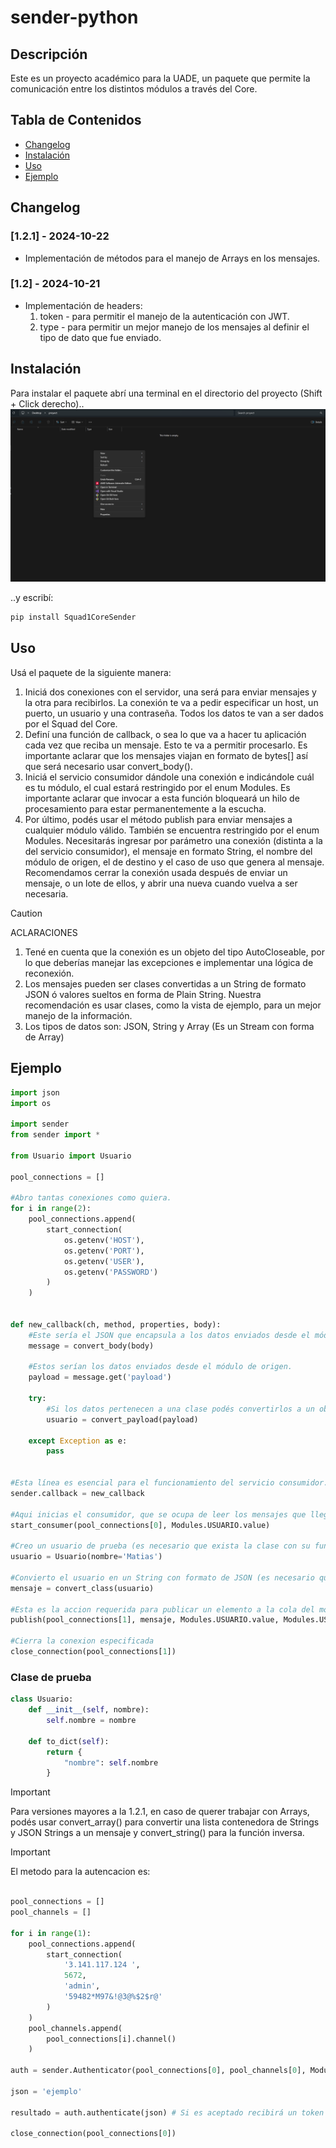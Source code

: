 # sender-python

## Descripción
Este es un proyecto académico para la UADE, un paquete que permite la comunicación entre los distintos módulos a través del Core.

## Tabla de Contenidos
- [Changelog](#changelog)
- [Instalación](#instalación)
- [Uso](#uso)
- [Ejemplo](#ejemplo)

## Changelog

### [1.2.1] - 2024-10-22
- Implementación de métodos para el manejo de Arrays en los mensajes.

### [1.2] - 2024-10-21
- Implementación de headers:
    1. token - para permitir el manejo de la autenticación con JWT.
    2. type - para permitir un mejor manejo de los mensajes al definir el tipo de dato que fue enviado.

## Instalación
Para instalar el paquete abrí una terminal en el directorio del proyecto (Shift + Click derecho)..
![Paso 1](images/1.png)

..y escribí:
```bash
pip install Squad1CoreSender
```

## Uso
Usá el paquete de la siguiente manera:
1. Iniciá dos conexiones con el servidor, una será para enviar mensajes y la otra para recibirlos. 
La conexión te va a pedir especificar un host, un puerto, un usuario y una contraseña. Todos los datos te van a ser dados por el Squad del Core.
2. Definí una función de callback, o sea lo que va a hacer tu aplicación cada vez que reciba un mensaje. Esto te va a permitir procesarlo.
Es importante aclarar que los mensajes viajan en formato de bytes[] así que será necesario usar convert_body().
3. Iniciá el servicio consumidor dándole una conexión e indicándole cuál es tu módulo, el cual estará restringido por el enum Modules.
Es importante aclarar que invocar a esta función bloqueará un hilo de procesamiento para estar permanentemente a la escucha.
4. Por último, podés usar el método publish para enviar mensajes a cualquier módulo válido. También se encuentra restringido por el enum Modules.
Necesitarás ingresar por parámetro una conexión (distinta a la del servicio consumidor), el mensaje en formato String, el nombre del módulo de origen, el de destino y el caso de uso que genera al mensaje.
Recomendamos cerrar la conexión usada después de enviar un mensaje, o un lote de ellos, y abrir una nueva cuando vuelva a ser necesaria.


> [!CAUTION]
> ACLARACIONES
> 1. Tené en cuenta que la conexión es un objeto del tipo AutoCloseable, por lo que deberías manejar las excepciones e implementar una lógica de reconexión.
> 2. Los mensajes pueden ser clases convertidas a un String de formato JSON ó valores sueltos en forma de Plain String. Nuestra recomendación es usar clases, como la vista de ejemplo, para un mejor manejo de la información.
> 3. Los tipos de datos son: JSON, String y Array (Es un Stream con forma de Array)



## Ejemplo
```Python
import json
import os

import sender
from sender import *

from Usuario import Usuario

pool_connections = []

#Abro tantas conexiones como quiera.
for i in range(2):
    pool_connections.append(
        start_connection(
            os.getenv('HOST'),
            os.getenv('PORT'),
            os.getenv('USER'),
            os.getenv('PASSWORD')
        )
    )


def new_callback(ch, method, properties, body):
    #Este sería el JSON que encapsula a los datos enviados desde el módulo de origen.
    message = convert_body(body)

    #Estos serían los datos enviados desde el módulo de origen.
    payload = message.get('payload')

    try:
        #Si los datos pertenecen a una clase podés convertirlos a un objeto genérico de Python.
        usuario = convert_payload(payload)

    except Exception as e:
        pass


#Esta línea es esencial para el funcionamiento del servicio consumidor.
sender.callback = new_callback

#Aqui inicias el consumidor, que se ocupa de leer los mensajes que llegan y responder segun el sender.callback
start_consumer(pool_connections[0], Modules.USUARIO.value)

#Creo un usuario de prueba (es necesario que exista la clase con su función .__init__())
usuario = Usuario(nombre='Matias')

#Convierto el usuario en un String con formato de JSON (es necesario que exista la clase con su método .to_dict())
mensaje = convert_class(usuario)

#Esta es la accion requerida para publicar un elemento a la cola del modulo DESTINO publish(conexion, mensaje, origen, DESTINO, caso de uso, token JWT entregado por Gestion Interna, Tipo de dato del mensaje,clase objetivo en el destino (puede ser vacia), status == 600 si desea probar sin autenticacion, usuario que envia la publicacion)
publish(pool_connections[1], mensaje, Modules.USUARIO.value, Modules.USUARIO.value, 'Prueba', token, Types.JSON, target, status, user)

#Cierra la conexion especificada
close_connection(pool_connections[1])

```

### Clase de prueba
```Python
class Usuario:
    def __init__(self, nombre):
        self.nombre = nombre

    def to_dict(self):
        return {
            "nombre": self.nombre
        }
```

> [!IMPORTANT]
> Para versiones mayores a la 1.2.1, en caso de querer trabajar con Arrays, podés usar convert_array() para convertir una lista contenedora de Strings y JSON Strings a un mensaje y convert_string() para la función inversa.

> [!IMPORTANT]
> El metodo para la autencacion es:
```Python

pool_connections = []
pool_channels = []

for i in range(1):
    pool_connections.append(
        start_connection(
            '3.141.117.124 ',
            5672,
            'admin',
            '59482*M97&!@3@%$2$r@'
        )
    )
    pool_channels.append(
        pool_connections[i].channel()
    )

auth = sender.Authenticator(pool_connections[0], pool_channels[0], Modules.USUARIO.value)

json = 'ejemplo'

resultado = auth.authenticate(json) # Si es aceptado recibirá un token como respuesta y sino un String vacío

close_connection(pool_connections[0])

```
